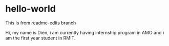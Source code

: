# hello-world

This is from readme-edits branch

Hi, my name is Dien, i am currently having internship program in AMO and i am the first year student in RMIT.
